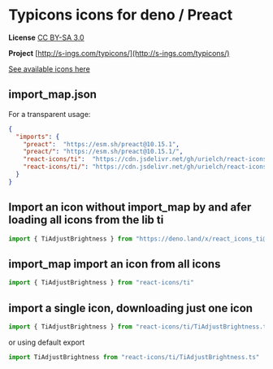 # Typicons icons for deno / Preact

**License** [CC BY-SA 3.0](https://creativecommons.org/licenses/by-sa/3.0/)

**Project** [http://s-ings.com/typicons/](http://s-ings.com/typicons/)

[See available icons here](https://react-icons.deno.dev/ti)

## import_map.json

For a transparent usage:

```json
{
  "imports": {
    "preact":  "https://esm.sh/preact@10.15.1",
    "preact/": "https://esm.sh/preact@10.15.1/",
    "react-icons/ti":  "https://cdn.jsdelivr.net/gh/urielch/react-icons-ti@1.0.8/mod.ts",
    "react-icons/ti/": "https://cdn.jsdelivr.net/gh/urielch/react-icons-ti@1.0.8/ico/",
  }
}
```

## Import an icon without import_map by and afer loading all icons from the lib ti

```ts
import { TiAdjustBrightness } from "https://deno.land/x/react_icons_ti@1.0.8/mod.ts"
```

## import_map import an icon from all icons

```ts
import { TiAdjustBrightness } from "react-icons/ti"
```

## import a single icon, downloading just one icon

```ts
import { TiAdjustBrightness } from "react-icons/ti/TiAdjustBrightness.ts"
```

or using default export

```ts
import TiAdjustBrightness from "react-icons/ti/TiAdjustBrightness.ts"
```

